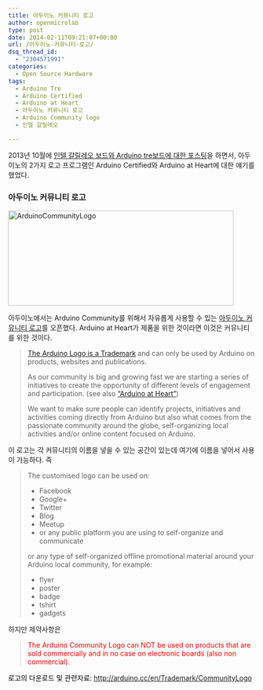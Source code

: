 ```yaml
---
title: 아두이노 커뮤니티 로고
author: openmicrolab
type: post
date: 2014-02-11T09:21:07+00:00
url: /아두이노-커뮤니티-로고/
dsq_thread_id:
  - "2304571991"
categories:
  - Open Source Hardware
tags:
  - Arduino Tre
  - Arduino Certified
  - Arduino at Heart
  - 아두이노 커뮤니티 로고
  - Arduino Community logo
  - 인텔 갈릴레오

---
```

2013년 10월에 <a href="http://openmicrolab.com/intel-galileo-board%EC%99%80-arduino-tre/" target="_blank">인텔 갈릴레오 보드와 Arduino tre보드에 대한 포스팅</a>을 하면서, 아두이노의 2가지 로고 프로그램인 Arduino Certified와 Arduino at Heart에 대한 얘기를 했었다.

### 아두이노 커뮤니티 로고

[<img loading="lazy" class="alignnone  wp-image-2864" alt="ArduinoCommunityLogo" src="/images/2014/02/ArduinoCommunityLogo.png" width="459" height="194" srcset="/images/2014/02/ArduinoCommunityLogo.png 765w, /images/2014/02/ArduinoCommunityLogo-300x127.png 300w" sizes="(max-width: 459px) 100vw, 459px" />][1]

아두이노에서는 Arduino Community를 위해서 자유롭게 사용할 수 있는 <a href="http://arduino.cc/en/Trademark/CommunityLogo" target="_blank">아두이노 커뮤니티 로고</a>를 오픈했다. Arduino at Heart가 제품을 위한 것이라면 이것은 커뮤니티를 위한 것이다.

> [The Arduino Logo is a Trademark][2] and can only be used by Arduino on products, websites and publications.
> 
> As our community is big and growing fast we are starting a series of initiatives to create the opportunity of different levels of engagement and participation. (see also [&#8220;Arduino at Heart&#8221;][3])
> 
> We want to make sure people can identify projects, initiatives and activities coming directly from Arduino but also what comes from the passionate community around the globe, self-organizing local activities and/or online content focused on Arduino.

이 로고는 각 커뮤니티의 이름을 넣을 수 있는 공간이 있는데 여기에 이름을 넣어서 사용이 가능하다. 즉

> The customised logo can be used on:
> 
>   * Facebook
>   * Google+
>   * Twitter
>   * Blog
>   * Meetup
>   * or any public platform you are using to self-organize and communicate
> 
> or any type of self-organized offline promotional material around your Arduino local community, for example:
> 
>   * flyer
>   * poster
>   * badge
>   * tshirt
>   * gadgets

하지만 제약사항은

> <span style="color: #ff0000;">The Arduino Community Logo can NOT be used on products that are sold commercially and in no case on electronic boards (also non commercial).</span>

<span style="color: #000000;">로고의 다운로드 및 관련자료: <a href="http://arduino.cc/en/Trademark/CommunityLogo" target="_blank">http://arduino.cc/en/Trademark/CommunityLogo</a></span>

 [1]: /images/2014/02/ArduinoCommunityLogo.png
 [2]: http://arduino.cc/en/Trademark/HomePage
 [3]: http://arduino.cc/en/ArduinoAtHeart/HomePage